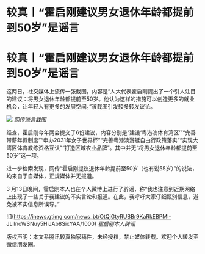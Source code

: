 # 较真丨“霍启刚建议男女退休年龄都提前到50岁”是谣言

# 较真丨“霍启刚建议男女退休年龄都提前到50岁”是谣言

这两日，社交媒体上流传一张截图，内容是“人大代表霍启刚提出了一个引人注目的建议：将男女退休年龄都提前至50岁。他认为这样的措施可以创造更多的就业机会，让年轻人有更多的发展空间。”该截图引发较多转发议论。

![](https://inews.gtimg.com/news_bt/OTiMr7C9pwQT3fUK3rrrUMaCBaDraK_8cYOQWepm9TqtEAA/1000)
_网传流言截图_

经查，霍启刚今年两会提交了6份建议，内容分别是“建设‘粤港澳体育湾区’”“完善带薪年假制度”“申办2031年女子世界杯”“完善粤港澳游艇自由行政策落实”“实现大湾区体育教练资格互认”“打造区域农业品牌”。其中并无“将男女退休年龄都提前至50岁”这一项。

进一步检索发现，网传“霍启刚提议退休年龄提前至50岁（也有说55岁）”的说法，均来自于自媒体，正规媒体并无报道。

3
月13日晚间，霍启刚本人也在个人微博上进行了辟谣，称“我也注意到近期网络上出现了一些关于我建议的不实言论和报道。在此，我呼吁大家仔细甄别信息，避免被不实信息所误导。”

![](https://inews.gtimg.com/news_bt/OtQjGtyRUBBr9KaRkEBPMl-
JLlInoWSNuy5HiJAb8SixYAA/1000) _霍启刚本人辟谣_

版权声明：本文系腾讯较真独家稿件，未经授权，禁止媒体转载。欢迎个人转发至微信朋友圈。

